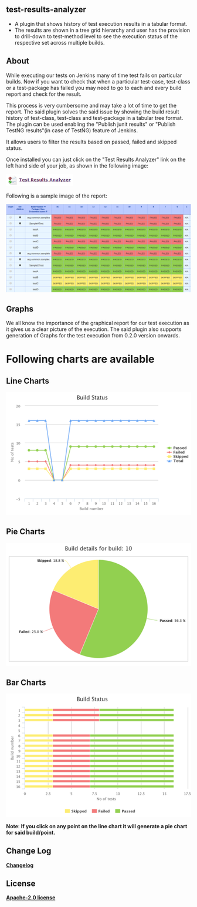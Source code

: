 ## test-results-analyzer

- A plugin that shows history of test execution results in a tabular format.
- The results are shown in a tree grid hierarchy and user has the provision to drill-down to test-method level to see the execution status of the respective set across multiple builds.

## About

While executing our tests on Jenkins many of time test fails on
particular builds. Now if you want to check that when a particular
test-case, test-class or a test-package has failed you may need to go to
each and every build report and check for the result.

This process is very cumbersome and may take a lot of time to get the
report. The said plugin solves the said issue by showing the build
result history of test-class, test-class and test-package in a tabular
tree format. The plugin can be used enabling the "Publish junit results"
or "Publish TestNG results"(in case of TestNG) feature of Jenkins.

It allows users to filter the results based on passed, failed and
skipped status. 

Once installed you can just click on the "Test Results Analyzer" link on
the left hand side of your job, as shown in the following image:

![](docs/images/TestResultsAnalyzerLink.png)

Following is a sample image of the report:

![](docs/images/table-report-2.1.png)

 

## Graphs

We all know the importance of the graphical report for our test
execution as it gives us a clear picture of the execution. The said
plugin also supports generation of Graphs for the test execution from
0.2.0 version onwards.

# Following charts are available 

## Line Charts
 
![](docs/images/line-chart-2.1.png)  

##  Pie Charts
![](docs/images/pie-chart-2.1.png)  

## Bar Charts
![](docs/images/bar-chart-2.1.png)  

**Note**: **If you click on any point on the line chart it will generate
a pie chart for said build/point.**


## Change Log
**[Changelog](./CHANGELOG.md)**


## License
[**Apache-2.0 license**](https://www.apache.org/licenses/LICENSE-2.0)